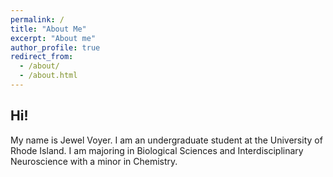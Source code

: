 ```yaml
---
permalink: /
title: "About Me"
excerpt: "About me"
author_profile: true
redirect_from: 
  - /about/
  - /about.html
---
```


Hi!
---
My name is Jewel Voyer. 
I am an undergraduate student at the University of Rhode Island. 
I am majoring in Biological Sciences and Interdisciplinary Neuroscience with a minor in Chemistry. 
